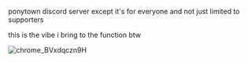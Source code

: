 ponytown discord server except it's for everyone and not just limited to supporters

this is the vibe i bring to the function btw

![chrome_BVxdqczn9H](https://github.com/ponytowning/ponytowning/assets/134979330/65d266a2-7a2f-4aca-886c-c74388c9020d)

